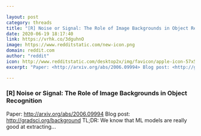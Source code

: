 ```yaml
---

layout: post
category: threads
title: "[R] Noise or Signal: The Role of Image Backgrounds in Object Recognition"
date: 2020-06-19 18:17:40
link: https://vrhk.co/3dguhnO
image: https://www.redditstatic.com/new-icon.png
domain: reddit.com
author: "reddit"
icon: http://www.redditstatic.com/desktop2x/img/favicon/apple-icon-57x57.png
excerpt: "Paper: <http://arxiv.org/abs/2006.09994> Blog post: <http://gradsci.org/background> TL;DR: We know that ML models are really good at extracting..."

---
```


### [R] Noise or Signal: The Role of Image Backgrounds in Object Recognition

Paper: <http://arxiv.org/abs/2006.09994> Blog post: <http://gradsci.org/background> TL;DR: We know that ML models are really good at extracting...